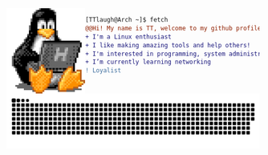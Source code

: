 <img align="left" height="170" src="tux-linux-penguin.gif"/>

```diff
[TTlaugh@Arch ~]$ fetch
@@Hi! My name is TT, welcome to my github profile@@
+ I'm a Linux enthusiast
+ I like making amazing tools and help others!
+ I'm interested in programming, system administration, and cybersecurity
+ I’m currently learning networking
! Loyalist
```
<picture>
  <source media="(prefers-color-scheme: dark)" srcset="https://raw.githubusercontent.com/TTlaugh/TTlaugh/output/github-contribution-grid-snake-dark.svg">
  <source media="(prefers-color-scheme: light)" srcset="https://raw.githubusercontent.com/TTlaugh/TTlaugh/output/github-contribution-grid-snake.svg">
  <img alt="github contribution grid snake animation" src="https://raw.githubusercontent.com/TTlaugh/TTlaugh/output/github-contribution-grid-snake.svg">
</picture>
